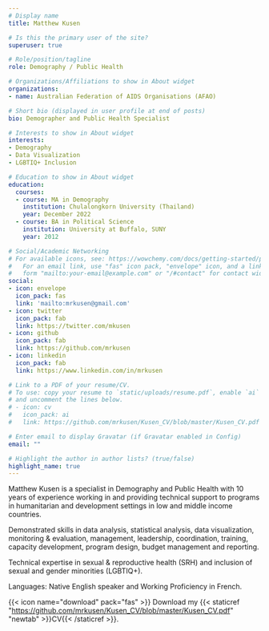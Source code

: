 ```yaml
---
# Display name
title: Matthew Kusen

# Is this the primary user of the site?
superuser: true

# Role/position/tagline
role: Demography / Public Health

# Organizations/Affiliations to show in About widget
organizations:
- name: Australian Federation of AIDS Organisations (AFAO)

# Short bio (displayed in user profile at end of posts)
bio: Demographer and Public Health Specialist 

# Interests to show in About widget
interests:
- Demography
- Data Visualization
- LGBTIQ+ Inclusion

# Education to show in About widget
education:
  courses:
  - course: MA in Demography
    institution: Chulalongkorn University (Thailand)
    year: December 2022
  - course: BA in Political Science
    institution: University at Buffalo, SUNY
    year: 2012

# Social/Academic Networking
# For available icons, see: https://wowchemy.com/docs/getting-started/page-builder/#icons
#   For an email link, use "fas" icon pack, "envelope" icon, and a link in the
#   form "mailto:your-email@example.com" or "/#contact" for contact widget.
social:
- icon: envelope
  icon_pack: fas
  link: 'mailto:mrkusen@gmail.com'
- icon: twitter
  icon_pack: fab
  link: https://twitter.com/mkusen
- icon: github
  icon_pack: fab
  link: https://github.com/mrkusen
- icon: linkedin
  icon_pack: fab
  link: https://www.linkedin.com/in/mrkusen

# Link to a PDF of your resume/CV.
# To use: copy your resume to `static/uploads/resume.pdf`, enable `ai` icons in `params.toml`, 
# and uncomment the lines below.
# - icon: cv
#   icon_pack: ai
#   link: https://github.com/mrkusen/Kusen_CV/blob/master/Kusen_CV.pdf

# Enter email to display Gravatar (if Gravatar enabled in Config)
email: ""

# Highlight the author in author lists? (true/false)
highlight_name: true
---
```


Matthew Kusen is a specialist in Demography and Public Health with 10 years of experience working in and providing technical support to programs in humanitarian and development settings in low and middle income countries.  

Demonstrated skills in data analysis, statistical analysis, data visualization, monitoring & evaluation, management, leadership, coordination, training, capacity development, program design, budget management and reporting. 

Technical expertise in sexual & reproductive health (SRH) and inclusion of sexual and gender minorities (LGBTIQ+).

Languages: Native English speaker and Working Proficiency in French.



{{< icon name="download" pack="fas" >}} Download my {{< staticref "https://github.com/mrkusen/Kusen_CV/blob/master/Kusen_CV.pdf" "newtab" >}}CV{{< /staticref >}}.
